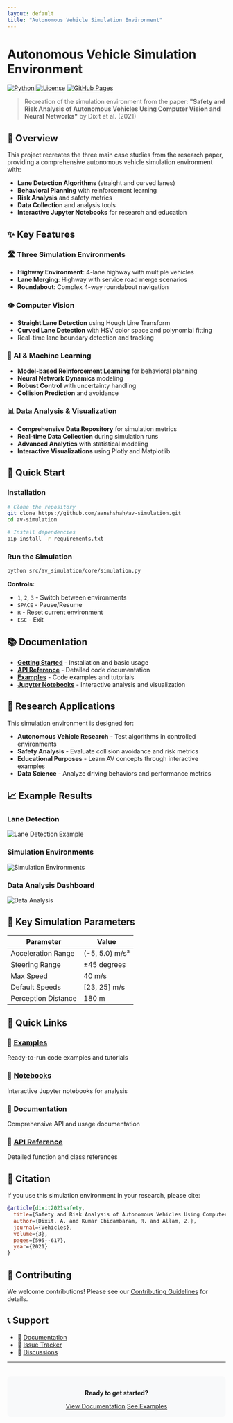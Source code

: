 ```yaml
---
layout: default
title: "Autonomous Vehicle Simulation Environment"
---
```


# Autonomous Vehicle Simulation Environment

[![Python](https://img.shields.io/badge/python-3.8+-blue.svg)](https://www.python.org/downloads/)
[![License](https://img.shields.io/badge/license-MIT-green.svg)](LICENSE)
[![GitHub Pages](https://img.shields.io/badge/docs-GitHub%20Pages-blue)](https://aanshshah.github.io/av-simulation)

> Recreation of the simulation environment from the paper: **"Safety and Risk Analysis of Autonomous Vehicles Using Computer Vision and Neural Networks"** by Dixit et al. (2021)

## 🚗 Overview

This project recreates the three main case studies from the research paper, providing a comprehensive autonomous vehicle simulation environment with:

- **Lane Detection Algorithms** (straight and curved lanes)
- **Behavioral Planning** with reinforcement learning
- **Risk Analysis** and safety metrics
- **Data Collection** and analysis tools
- **Interactive Jupyter Notebooks** for research and education

## ✨ Key Features

### 🛣️ Three Simulation Environments
- **Highway Environment**: 4-lane highway with multiple vehicles
- **Lane Merging**: Highway with service road merge scenarios
- **Roundabout**: Complex 4-way roundabout navigation

### 👁️ Computer Vision
- **Straight Lane Detection** using Hough Line Transform
- **Curved Lane Detection** with HSV color space and polynomial fitting
- Real-time lane boundary detection and tracking

### 🧠 AI & Machine Learning
- **Model-based Reinforcement Learning** for behavioral planning
- **Neural Network Dynamics** modeling
- **Robust Control** with uncertainty handling
- **Collision Prediction** and avoidance

### 📊 Data Analysis & Visualization
- **Comprehensive Data Repository** for simulation metrics
- **Real-time Data Collection** during simulation runs
- **Advanced Analytics** with statistical modeling
- **Interactive Visualizations** using Plotly and Matplotlib

## 🚀 Quick Start

### Installation

```bash
# Clone the repository
git clone https://github.com/aanshshah/av-simulation.git
cd av-simulation

# Install dependencies
pip install -r requirements.txt
```

### Run the Simulation

```bash
python src/av_simulation/core/simulation.py
```

**Controls:**
- `1`, `2`, `3` - Switch between environments
- `SPACE` - Pause/Resume
- `R` - Reset current environment
- `ESC` - Exit

## 📚 Documentation

- [**Getting Started**](documentation.html) - Installation and basic usage
- [**API Reference**](api.html) - Detailed code documentation
- [**Examples**](examples.html) - Code examples and tutorials
- [**Jupyter Notebooks**](notebooks.html) - Interactive analysis and visualization

## 🔬 Research Applications

This simulation environment is designed for:

- **Autonomous Vehicle Research** - Test algorithms in controlled environments
- **Safety Analysis** - Evaluate collision avoidance and risk metrics
- **Educational Purposes** - Learn AV concepts through interactive examples
- **Data Science** - Analyze driving behaviors and performance metrics

## 📈 Example Results

### Lane Detection
![Lane Detection Example](assets/images/lane_detection_demo.png)

### Simulation Environments
![Simulation Environments](assets/images/simulation_environments.png)

### Data Analysis Dashboard
![Data Analysis](assets/images/data_analysis_dashboard.png)

## 🎯 Key Simulation Parameters

| Parameter | Value |
|-----------|-------|
| Acceleration Range | (-5, 5.0) m/s² |
| Steering Range | ±45 degrees |
| Max Speed | 40 m/s |
| Default Speeds | [23, 25] m/s |
| Perception Distance | 180 m |

## 🔗 Quick Links

<div class="grid-container">
  <div class="grid-item">
    <h3>🚀 <a href="examples.html">Examples</a></h3>
    <p>Ready-to-run code examples and tutorials</p>
  </div>
  <div class="grid-item">
    <h3>📓 <a href="notebooks.html">Notebooks</a></h3>
    <p>Interactive Jupyter notebooks for analysis</p>
  </div>
  <div class="grid-item">
    <h3>📖 <a href="documentation.html">Documentation</a></h3>
    <p>Comprehensive API and usage documentation</p>
  </div>
  <div class="grid-item">
    <h3>🔧 <a href="api.html">API Reference</a></h3>
    <p>Detailed function and class references</p>
  </div>
</div>

## 📄 Citation

If you use this simulation environment in your research, please cite:

```bibtex
@article{dixit2021safety,
  title={Safety and Risk Analysis of Autonomous Vehicles Using Computer Vision and Neural Networks},
  author={Dixit, A. and Kumar Chidambaram, R. and Allam, Z.},
  journal={Vehicles},
  volume={3},
  pages={595--617},
  year={2021}
}
```

## 🤝 Contributing

We welcome contributions! Please see our [Contributing Guidelines](CONTRIBUTING.md) for details.

## 📞 Support

- 📖 [Documentation](documentation.html)
- 🐛 [Issue Tracker](https://github.com/aanshshah/av-simulation/issues)
- 💬 [Discussions](https://github.com/aanshshah/av-simulation/discussions)

---

<div style="text-align: center; margin-top: 2rem; padding: 1rem; background-color: #f8f9fa; border-radius: 8px;">
  <p><strong>Ready to get started?</strong></p>
  <a href="documentation.html" class="btn btn-primary">View Documentation</a>
  <a href="examples.html" class="btn btn-secondary">See Examples</a>
</div>